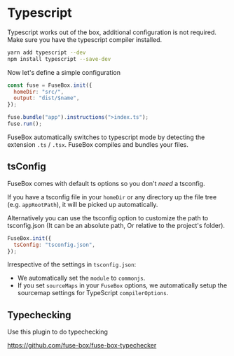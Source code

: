 # Typescript

Typescript works out of the box, additional configuration is not required. Make
sure you have the typescript compiler installed.

```bash
yarn add typescript --dev
npm install typescript --save-dev
```

Now let's define a simple configuration

```js
const fuse = FuseBox.init({
  homeDir: "src/",
  output: "dist/$name",
});

fuse.bundle("app").instructions(">index.ts");
fuse.run();
```

FuseBox automatically switches to typescript mode by detecting the extension
`.ts` / `.tsx`. FuseBox compiles and bundles your files.

## tsConfig

FuseBox comes with default ts options so you don't _need_ a tsconfig.

If you have a tsconfig file in your `homeDir` or any directory up the file tree
(e.g. `appRootPath`), it will be picked up automatically.

Alternatively you can use the tsconfig option to customize the path to
tsconfig.json (It can be an absolute path, Or relative to the project's folder).

```js
FuseBox.init({
  tsConfig: "tsconfig.json",
});
```

Irrespective of the settings in `tsconfig.json`:

- We automatically set the `module` to `commonjs`.
- If you set `sourceMaps` in your `FuseBox` options, we automatically setup the
  sourcemap settings for TypeScript `compilerOptions`.

## Typechecking

Use this plugin to do typechecking

https://github.com/fuse-box/fuse-box-typechecker

